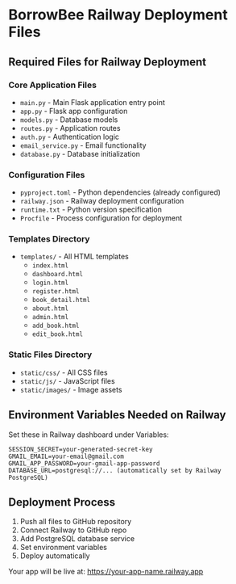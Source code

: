 # BorrowBee Railway Deployment Files

## Required Files for Railway Deployment

### Core Application Files
- `main.py` - Main Flask application entry point
- `app.py` - Flask app configuration
- `models.py` - Database models
- `routes.py` - Application routes
- `auth.py` - Authentication logic
- `email_service.py` - Email functionality
- `database.py` - Database initialization

### Configuration Files
- `pyproject.toml` - Python dependencies (already configured)
- `railway.json` - Railway deployment configuration
- `runtime.txt` - Python version specification
- `Procfile` - Process configuration for deployment

### Templates Directory
- `templates/` - All HTML templates
  - `index.html`
  - `dashboard.html`
  - `login.html`
  - `register.html`
  - `book_detail.html`
  - `about.html`
  - `admin.html`
  - `add_book.html`
  - `edit_book.html`

### Static Files Directory
- `static/css/` - All CSS files
- `static/js/` - JavaScript files
- `static/images/` - Image assets

## Environment Variables Needed on Railway

Set these in Railway dashboard under Variables:

```
SESSION_SECRET=your-generated-secret-key
GMAIL_EMAIL=your-email@gmail.com
GMAIL_APP_PASSWORD=your-gmail-app-password
DATABASE_URL=postgresql://... (automatically set by Railway PostgreSQL)
```

## Deployment Process

1. Push all files to GitHub repository
2. Connect Railway to GitHub repo
3. Add PostgreSQL database service
4. Set environment variables
5. Deploy automatically

Your app will be live at: https://your-app-name.railway.app